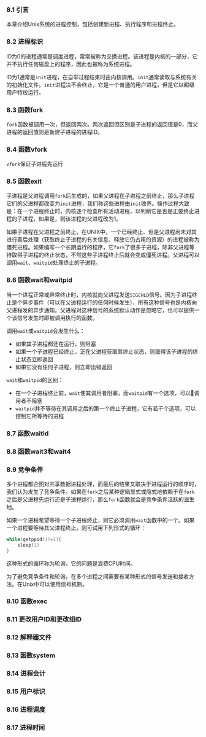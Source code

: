 
### 8.1 引言

本章介绍Unix系统的进程控制，包括创建新进程、执行程序和进程终止。

### 8.2 进程标识

ID为0的进程通常是调度进程，常常被称为交换进程。该进程是内核的一部分，它并不执行任何磁盘上的程序，因此也被称为系统进程。

ID为1通常是`init`进程，在自举过程结束时由内核调用。`init`通常读取与系统有关的初始化文件。`init`进程决不会终止，它是一个普通的用户进程，但是它以超级用户特权运行。

### 8.3 函数fork

`fork`函数被调用一次，但返回两次。两次返回但区别是子进程的返回值是0，而父进程的返回值则是新建子进程的进程ID。

### 8.4 函数vfork

`vfork`保证子进程先运行

### 8.5 函数exit

子进程是父进程调用`fork`后生成的，如果父进程在子进程之前终止，那么子进程它们的父进程都改变为`init`进程，我们称这些进程由`init`收养。操作过程大致是：在一个进程终止时，内核逐个检查所有活动进程，以判断它是否是正要终止进程的子进程，如果是，则该进程的父进程改为1。

如果子进程在父进程之前终止，在UNIX中，一个已经终止、但是父进程尚未对其进行善后处理（获取终止子进程的有关信息、释放它仍占用的资源）的进程被称为僵死进程。如果编写一个长期运行的程序，它`fork`了很多子进程，除非父进程等待取得子进程的终止状态，不然这些子进程终止后就会变成僵死进程。父进程可以调用`wait`、`waitpid`处理终止的子进程。

### 8.6 函数wait和waitpid

当一个进程正常或异常终止时，内核就向父进程发送`SIGCHLD`信号。因为子进程终止是个异步事件（可以在父进程运行的任何时候发生），所有这种信号也是内核向父进程发的异步通知。父进程对这种信号的系统默认动作是忽略它，也可以提供一个该信号发生时即被调用执行的函数。

调用`wait`或`waitpid`会发生什么：
- 如果其子进程都还在运行，则阻塞
- 如果一个子进程已经终止，正在父进程获取其终止状态，则取得该子进程的终止状态立即返回
- 如果它没有任何子进程，则立即出错返回

`wait`和`waitpid`的区别：
- 在一个子进程终止前，`wait`使其调用者阻塞，而`waitpid`有一个选项，可以💩调用者不阻塞
- `waitpid`并不等待在其调用之后的第一个终止子进程，它有若干个选项，可以控制它所等待的进程

### 8.7 函数waitid 

### 8.8 函数wait3和wait4 

### 8.9 竞争条件

多个进程都企图对共享数据进程处理，而最后的结果又取决于进程运行的顺序时，我们认为发生了竞争条件。如果在`fork`之后某种逻辑显式或隐式地依赖于在`fork`之后是父进程先运行还是子进程运行，那么`fork`函数就会是竞争条件活跃的滋生地。

如果一个进程希望等待一个子进程终止，则它必须调用`wait`函数中的一个。如果一个进程要等待其父进程终止，则可试用下列形式的循环：
```c
while(getppid()!=1){
    sleep(1)
}
```

这种形式的循环称为轮询，它的问题是浪费CPU时间。

为了避免竞争条件和轮询，在多个进程之间需要有某种形式的信号发送和接收方法。在Unix中可以使用信号机制。

### 8.10 函数exec 

### 8.11 更改用户ID和更改组ID

### 8.12 解释器文件

### 8.13 函数system

### 8.14 进程会计

### 8.15 用户标识

### 8.16 进程调度

### 8.17 进程时间
